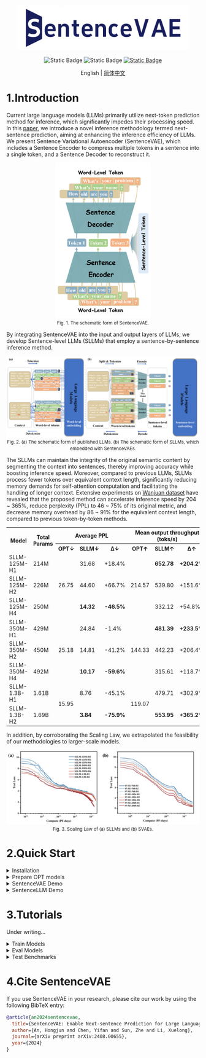 <div align="center">
  <img src="assets/logo.png" width="450"/>

![Static Badge](https://img.shields.io/badge/license-MIT-green) ![Static Badge](https://img.shields.io/badge/version-0.0.1-blue) [![Static Badge](https://img.shields.io/badge/paper-arXiv-red)](https://arxiv.org/abs/2408.00655)


English | [简体中文](README_zh-CN.md)

</div>

# 1.Introduction

Current large language models (LLMs) primarily utilize next-token prediction method for inference, which significantly impedes their processing speed. In this [paper](https://arxiv.org/abs/2408.00655), we introduce a novel inference methodology termed next-sentence prediction, aiming at enhancing the inference efficiency of LLMs. We present Sentence Variational Autoencoder (SentenceVAE), which includes a Sentence Encoder to compress multiple tokens in a sentence into a single token, and a Sentence Decoder to reconstruct it. 

<div align="center">
    <img src="assets/sentence_vae.svg" width="250"><br>
    <span><small>Fig. 1. The schematic form of SentenceVAE. </small></span>
</div>


By integrating SentenceVAE into the input and output layers of LLMs, we develop Sentence-level LLMs (SLLMs) that employ a sentence-by-sentence inference method.

<div align="center">
    <img src="assets/sllm.svg"><br>
    <span><small>Fig. 2. (a) The schematic form of published LLMs. (b) The schematic form of SLLMs, which embedded with SentenceVAEs.</small></span>
</div>

The SLLMs can maintain the integrity of the original semantic content by segmenting the context into sentences, thereby improving accuracy while boosting inference speed. Moreover, compared to previous LLMs, SLLMs process fewer tokens over equivalent context length, significantly reducing memory demands for self-attention computation and facilitating the handling of longer context. Extensive experiments on [Wanjuan dataset](https://github.com/opendatalab/WanJuan1.0/) have revealed that the proposed method can accelerate inference speed by 204 ~ 365%, reduce perplexity (PPL) to 46 ~ 75% of its original metric, and decrease memory overhead by 86 ~ 91% for the equivalent context length, compared to previous token-by-token methods.

<div align="center">
<table cellspacing="0" cellpadding="5">
  <tr>
    <th rowspan="2">Model</th>
    <th rowspan="2">Total Params</th>
    <th colspan="3">Average PPL</th>
    <th colspan="3">Mean output throughput (toks/s)</th>
    <th colspan="3">Mean GPU memory (KB/token)</th>
  </tr>
  <tr>
    <th>OPT↓</th>
    <th>SLLM↓</th>
    <th>Δ↓</th>
    <th>OPT↑</th>
    <th>SLLM↑</th>
    <th>Δ↑</th>
    <th>OPT↓</th>
    <th>SLLM↓</th>
    <th>Δ↓</th>
  </tr>
  <tr>
    <td>SLLM-125M-H1</td>
    <td>214M</td>
    <td rowspan="3">26.75</td>
    <td>31.68</td>
    <td>+18.4%</td>
    <td rowspan="3">214.57</td>
    <td><b>652.78</b></td>
    <td><b>+204.2%</b></td>
    <td rowspan="3">73.15</td>
    <td>12.03</td>
    <td>-83.6%</td>
  </tr>
  <tr>
    <td>SLLM-125M-H2</td>
    <td>226M</td>
    <td>44.60</td>
    <td>+66.7%</td>
    <td>539.80</td>
    <td>+151.6%</td>
    <td><b>7.08</b></td>
    <td><b>-90.3%</b></td>
  </tr>
  <tr>
    <td>SLLM-125M-H4</td>
    <td>250M</td>
    <td><b>14.32</b></td>
    <td><b>-46.5%</b></td>
    <td>332.12</td>
    <td>+54.8%</td>
    <td>10.00</td>
    <td>-86.3%</td>
  </tr>
  <tr>
    <td>SLLM-350M-H1</td>
    <td>429M</td>
    <td rowspan="3">25.18</td>
    <td>24.84</td>
    <td>-1.4%</td>
    <td rowspan="3">144.33</td>
    <td><b>481.39</b></td>
    <td><b>+233.5%</b></td>
    <td rowspan="3">197.59</td>
    <td>29.98</td>
    <td>-84.8%</td>
  </tr>
  <tr>
    <td>SLLM-350M-H2</td>
    <td>450M</td>
    <td>14.81</td>
    <td>-41.2%</td>
    <td>442.23</td>
    <td>+206.4%</td>
    <td>26.78</td>
    <td>-86.4%</td>
  </tr>
  <tr>
    <td>SLLM-350M-H4</td>
    <td>492M</td>
    <td><b>10.17</b></td>
    <td><b>-59.6%</b></td>
    <td>315.61</td>
    <td>+118.7%</td>
    <td><b>17.73</b></td>
    <td><b>-91.0%</b></td>
  </tr>
  <tr>
    <td>SLLM-1.3B-H1</td>
    <td>1.61B</td>
    <td rowspan="2">15.95</td>
    <td>8.76</td>
    <td>-45.1%</td>
    <td rowspan="2">119.07</td>
    <td>479.71</td>
    <td>+302.9%</td>
    <td rowspan="2">400.01</td>
    <td>57.07</td>
    <td>-85.7%</td>
  </tr>
  <tr>
    <td>SLLM-1.3B-H2</td>
    <td>1.69B</td>
    <td><b>3.84</b></td>
    <td><b>-75.9%</b></td>
    <td><b>553.95</b></td>
    <td><b>+365.2%</b></td>
    <td><b>55.14</b></td>
    <td><b>-86.2%</b></td>
  </tr>
</table>
</div>

In addition, by corroborating the Scaling Law, we extrapolated the feasibility of our methodologies to larger-scale models.

<div align="center">
    <img src="assets/scaling_law.svg"><br>
    <span><small>Fig. 3. Scaling Law of (a) SLLMs and (b) SVAEs.</small></span>
</div>

# 2.Quick Start

<details>
<summary>Installation</summary>

Step1. Install SentenceVAE from source.

```sh
git clone https://github.com/BestAnHongjun/SentenceVAE.git
cd SentenceVAE
pip3 install -e . # or python3 setup.py develop
```

</details>

<details>
<summary>Prepare OPT models</summary>

Step1. Create a folder named `model_repo` under `SentenceVAE` to save OPT series models.

```sh
cd SentenceVAE
mkdir -p model_repo
```

Step2. Navigate to the `model_repo` directory with `cd` and initialize [`git-lfs`](https://git-lfs.com).

```sh
cd model_repo
git lfs install
```

Step3. Download [OPT-125M](https://huggingface.co/facebook/opt-125m) model for SentenceVAE-768 series and SLLM-125M series.

```sh
git clone https://huggingface.co/facebook/opt-125m
```

Step4. Download [OPT-350M](https://huggingface.co/facebook/opt-350m) model for SentenceVAE-1024 series and SLLM-350M series.

```sh
git clone https://huggingface.co/facebook/opt-350m
```

Step5. Download [OPT-1.3B](https://huggingface.co/facebook/opt-1.3b) model for Sentence-2048 series and SLLM-1.3B series.

```sh
git clone https://huggingface.co/facebook/opt-1.3b
```

</details>

<details>
<summary>SentenceVAE Demo</summary>

Step1. Download a pretrained model from table below.

<div align="center">

|Model|Hidden Size|Hidden Layers|Loss↓|PPL↓|Download Link|
|:-:|:-:|:-:|:-:|:-:|:-:|
|SVAE-768-H1|768|1|1.339|3.605|[ModelScope](https://modelscope.cn/models/CoderAN/SentenceVAE/resolve/master/SVAE-768-H1.pth)|
|SVAE-768-H2|768|2|1.019|2.588|[ModelScope](https://modelscope.cn/models/CoderAN/SentenceVAE/resolve/master/SVAE-768-H2.pth)|
|SVAE-768-H4|768|4|**0.5598**|**1.649**|[ModelScope](https://modelscope.cn/models/CoderAN/SentenceVAE/resolve/master/SVAE-768-H4.pth)|
|SVAE-1024-H1|1024|1|0.9266|2.406|[ModelScope](https://modelscope.cn/models/CoderAN/SentenceVAE/resolve/master/SVAE-1024-H1.pth)|
|SVAE-1024-H2|1024|2|0.6610|1.845|[ModelScope](https://modelscope.cn/models/CoderAN/SentenceVAE/resolve/master/SVAE-1024-H2.pth)|
|SVAE-1024-H4|1024|4|**0.3704**|**1.384**|[ModelScope](https://modelscope.cn/models/CoderAN/SentenceVAE/resolve/master/SVAE-1024-H4.pth)|
|SVAE-2048-H1|2048|1|0.5165|1.622|[ModelScope](https://modelscope.cn/models/CoderAN/SentenceVAE/resolve/master/SVAE-2048-H1.pth)|
|SVAE-2048-H2|2048|2|0.2845|1.292|[ModelScope](https://modelscope.cn/models/CoderAN/SentenceVAE/resolve/master/SVAE-2048-H2.pth)|
|SVAE-2048-H4|2048|4|**0.1270**|**1.115**|[ModelScope](https://modelscope.cn/models/CoderAN/SentenceVAE/resolve/master/SVAE-2048-H4.pth)|

</div>

Step2. Run demo script under `tools/demo` folder. Here's an example:

```sh
cd SentenceVAE

python3 tools/demo/demo_svae.py \
    -c config/SVAE/SVAE-768/svae_768_h4.yaml \
    --checkpoint /path/to/pretrained/checkpoint \
    --input "What's your name?"
```

**Arguments**:
* `-c`,`--config`: path to the corresponding configuration file, please reference [this folder](config/SVAE/).
* `--checkpoint`: path to the checkpoint file you just downloaded.
* `--input`: A sentence you want to test.
  * It must be a separate sentence ending with punctuation marks such as commas, periods, etc. Please refer to the [paper](https://arxiv.org/abs/2408.00655) for specific reasons.
  * Currently, only English is supported.

The model will compress this sentence into a single vector, decode and restore it for output. In an ideal state, the output and input should be consistent.

</details>

<details>

<summary>SentenceLLM Demo</summary>

**Notice**: Please be aware that, as SFT datasets are typically commercial secrets and difficult for us to access, all the models listed below are **pre-trained models**, not general-purpose conversation models. Therefore, the **PPL** (Perplexity) metric should be used to assess model quality, not conversational performance. If you treat them as Q&A models, you're likely to get gibberish outputs (***in fact, even our baseline OPT model will output gibberish***). We recommend fine-tuning these models on private SFT datasets to explore their potential as general-purpose conversation models.

Step1. Download a pretrained model from table below.

<div align="center">

|Model|Download Link|
|:-:|:-:|
|SLLM-125M-H1|[ModelScope](https://modelscope.cn/models/CoderAN/SentenceLLM/resolve/master/SLLM-125M-H1.pth)|
|SLLM-125M-H2|[ModelScope](https://modelscope.cn/models/CoderAN/SentenceLLM/resolve/master/SLLM-125M-H2.pth)|
|SLLM-125M-H4|[ModelScope](https://modelscope.cn/models/CoderAN/SentenceLLM/resolve/master/SLLM-125M-H4.pth)|
|SLLM-350M-H1|[ModelScope](https://modelscope.cn/models/CoderAN/SentenceLLM/resolve/master/SLLM-350M-H1.pth)|
|SLLM-350M-H2|[ModelScope](https://modelscope.cn/models/CoderAN/SentenceLLM/resolve/master/SLLM-350M-H2.pth)|
|SLLM-350M-H4|[ModelScope](https://modelscope.cn/models/CoderAN/SentenceLLM/resolve/master/SLLM-350M-H4.pth)|
|SLLM-1.3B-H1|[ModelScope](https://modelscope.cn/models/CoderAN/SentenceLLM/resolve/master/SLLM-1.3B-H1.pth)|
|SLLM-1.3B-H2|[ModelScope](https://modelscope.cn/models/CoderAN/SentenceLLM/resolve/master/SLLM-1.3B-H2.pth)|

</div>

Step2. Run demo script under `tools/demo` folder. Here's an example:

```sh
cd SentenceVAE

python3 tools/demo/demo_sllm.py \
    -c config/SLLM/SLLM-125m/sllm_125m_h4_all.yaml \
    --checkpoint /path/to/pretrained/checkpoint \
    --input "What's your name?"
```

**Arguments**:
* `-c`,`--config`: path to the corresponding configuration file, please reference [this folder](config/SLLM/).
* `--checkpoint`: path to the checkpoint file you just downloaded.
* `--input`: Your input sentence.


</details>

# 3.Tutorials

Under writing...

<details>
<summary>Train Models</summary>

* [Prepare Datasets](#)
* [Train SentenceVAEs](#)
* [Train SentenceLLMs](#)

</details>

<details>
<summary>Eval Models</summary>

* [Eval OPT models (baseline)](#)
* [Eval SentenceVAEs](#)
* [Eval SentenceLLMs](#)

</details>

<details>
<summary>Test Benchmarks</summary>

* [Test benchmarks of SentenceVAEs](#)
* [Test benchmarks of SentenceLLMs](#)

</details>

# 4.Cite SentenceVAE

If you use SentenceVAE in your research, please cite our work by using the following BibTeX entry:

```bibtex
@article{an2024sentencevae,
  title={SentenceVAE: Enable Next-sentence Prediction for Large Language Models with Faster Speed, Higher Accuracy and Longer Context},
  author={An, Hongjun and Chen, Yifan and Sun, Zhe and Li, Xuelong},
  journal={arXiv preprint arXiv:2408.00655},
  year={2024}
}
```